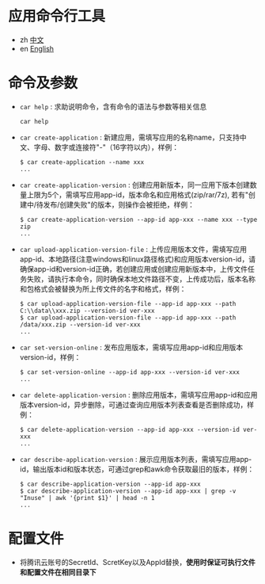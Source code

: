 # 应用命令行工具

- zh [中文](README.md)
- en [English](README.en.md)

# 命令及参数

- `car help` : 求助说明命令，含有命令的语法与参数等相关信息

      car help

- `car create-application` : 新建应用，需填写应用的名称name，只支持中文、字母、数字或连接符"-"（16字符以内），样例：

      $ car create-application --name xxx
      ...

- `car create-application-version` : 创建应用新版本，同一应用下版本创建数量上限为5个，需填写应用app-id，版本命名和应用格式(zip/rar/7z), 若有"创建中/待发布/创建失败"的版本，则操作会被拒绝，样例：

      $ car create-application-version --app-id app-xxx --name xxx --type zip
      ...

- `car upload-application-version-file` : 上传应用版本文件，需填写应用app-id、本地路径(注意windows和linux路径格式)和应用版本version-id，请确保app-id和version-id正确，若创建应用或创建应用新版本中，上传文件任务失败，请执行本命令，同时确保本地文件路径不变，上传成功后，版本名称和包格式会被替换为所上传文件的名字和格式，样例：

      $ car upload-application-version-file --app-id app-xxx --path C:\\data\\xxx.zip --version-id ver-xxx
      $ car upload-application-version-file --app-id app-xxx --path /data/xxx.zip --version-id ver-xxx
      ...

- `car set-version-online` : 发布应用版本，需填写应用app-id和应用版本version-id，样例：

      $ car set-version-online --app-id app-xxx --version-id ver-xxx
      ...

- `car delete-application-version` : 删除应用版本，需填写应用app-id和应用版本version-id，异步删除，可通过查询应用版本列表查看是否删除成功，样例：

      $ car delete-application-version --app-id app-xxx --version-id ver-xxx
      ...

- `car describe-application-version` : 展示应用版本列表，需填写应用app-id，输出版本id和版本状态，可通过grep和awk命令获取最旧的版本，样例：

      $ car describe-application-version --app-id app-xxx
      $ car describe-application-version --app-id app-xxx | grep -v "Inuse" | awk '{print $1}' | head -n 1
      ...

# 配置文件

- 将腾讯云账号的SecretId、ScretKey以及AppId替换，**使用时保证可执行文件和配置文件在相同目录下**
